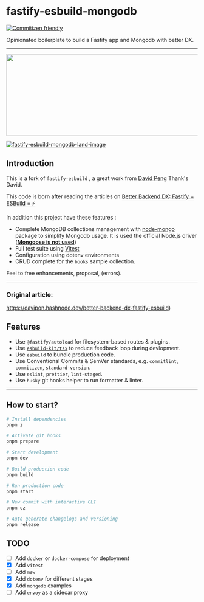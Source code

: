 # fastify-esbuild-mongodb

[![Commitizen friendly](https://img.shields.io/badge/commitizen-friendly-brightgreen.svg)](http://commitizen.github.io/cz-cli/)

Opinionated boilerplate to build a Fastify app and Mongodb with better DX.

---

<img align="center" src="https://i.ibb.co/4KdXR3z/fastify-esbuild-mongodb-land-image.png" width="600" height="215"/>







<a href="https://ibb.co/F7KxPXS"><img src="https://i.ibb.co/ZTVLZSn/fastify-esbuild-mongodb-land-image.png" alt="fastify-esbuild-mongodb-land-image" border="0"></a>







## Introduction

This is a fork of `fastify-esbuild` , a great work from [David Peng](https://github.com/davipon)  Thank's David.

This code is born after reading the articles on [Better Backend DX: Fastify + ESBuild = ⚡️](https://davipon.hashnode.dev/better-backend-dx-fastify-esbuild)

In addition this project have these features :

- Complete MongoDB collections management with [node-mongo](https://ship.paralect.com/docs/packages/node-mongo) package to simplify Mongodb usage. 
  It is used the official Node.js driver  (**<u>Mongoose is not used</u>**)
- Full test suite using [Vitest](https://vitest.dev/)
- Configuration using dotenv environments
- CRUD complete for the `books` sample collection.



Feel to free enhancements, proposal, (errors).

----------------------

### Original article:

https://davipon.hashnode.dev/better-backend-dx-fastify-esbuild)



## Features

- Use `@fastify/autoload` for filesystem-based routes & plugins.
- Use [`esbuild-kit/tsx`](https://github.com/esbuild-kit/tsx) to reduce feedback loop during devlopment.
- Use `esbuild` to bundle production code.
- Use Conventional Commits & SemVer standards, e.g. `commitlint`, `commitizen`, `standard-version`.
- Use `eslint`, `prettier`, `lint-staged`.
- Use `husky` git hooks helper to run formatter & linter.

---

## How to start?

```zsh
# Install dependencies
pnpm i

# Activate git hooks
pnpm prepare

# Start development
pnpm dev

# Build production code
pnpm build

# Run production code
pnpm start

# New commit with interactive CLI
pnpm cz

# Auto generate changelogs and versioning
pnpm release
```

## TODO

- [ ] Add `docker` or `docker-compose` for deployment
- [x] Add `vitest` 
- [ ] Add `msw`
- [x] Add `dotenv` for different stages
- [x] Add `mongodb` examples
- [ ] Add `envoy` as a sidecar proxy
